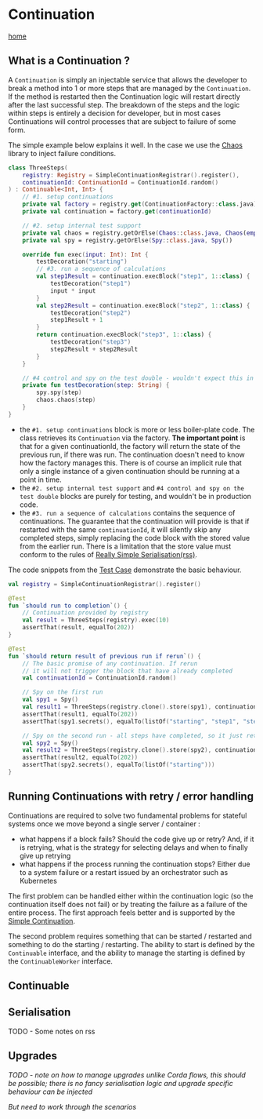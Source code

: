 # Continuation

[home](../README.md)

## What is a Continuation ?

A `Continuation` is simply an injectable service that allows the developer to break a method into 1 or more steps that
are managed by the `Continuation`. If the method is restarted then the Continuation logic will restart directly after
the last successful step. The breakdown of the steps and the logic within steps is entirely a decision for developer,
but in most cases Continuations will control processes that are subject to failure of some form.

The simple example below explains it well. In the case we use
the [Chaos](https://github.com/mycordaapp/commons/blob/master/docs/chaos.md) library to inject failure conditions.

```kotlin
class ThreeSteps(
    registry: Registry = SimpleContinuationRegistrar().register(),
    continuationId: ContinuationId = ContinuationId.random()
) : Continuable<Int, Int> {
    // #1. setup continuations
    private val factory = registry.get(ContinuationFactory::class.java)
    private val continuation = factory.get(continuationId)

    // #2. setup internal test support
    private val chaos = registry.getOrElse(Chaos::class.java, Chaos(emptyMap(), true))
    private val spy = registry.getOrElse(Spy::class.java, Spy())

    override fun exec(input: Int): Int {
        testDecoration("starting")
        // #3. run a sequence of calculations
        val step1Result = continuation.execBlock("step1", 1::class) {
            testDecoration("step1")
            input * input
        }
        val step2Result = continuation.execBlock("step2", 1::class) {
            testDecoration("step2")
            step1Result + 1
        }
        return continuation.execBlock("step3", 1::class) {
            testDecoration("step3")
            step2Result + step2Result
        }
    }

    // #4 control and spy on the test double - wouldn't expect this in real code
    private fun testDecoration(step: String) {
        spy.spy(step)
        chaos.chaos(step)
    }
}
```

* the `#1. setup continuations` block is more or less boiler-plate code. The class retrieves its `Continuation` via the
  factory. **The important point** is that for a given continuationId, the factory will return the state of the previous
  run, if there was run. The continuation doesn't need to know how the factory manages this. There is of course an
  implicit rule that only a single instance of a given continuation should be running at a point in time.
* the `#2. setup internal test support` and `#4 control and spy on the test double` blocks are purely for testing, and
  wouldn't be in production code.
* the `#3. run a sequence of calculations` contains the sequence of continuations. The guarantee that the continuation
  will provide is that if restarted with the same `continuationId`, it will silently skip any completed steps, simply
  replacing the code block with the stored value from the earlier run. There is a limitation that the store value must
  conform to the rules
  of [Really Simple Serialisation(rss)](https://github.com/mycordaapp/really-simple-serialisation#readme).

The code snippets from the [Test Case](../impl/src/test/kotlin/mycorda/app/continuations/ContinuationScenarios.kt)
demonstrate the basic behaviour.

```kotlin
val registry = SimpleContinuationRegistrar().register()

@Test
fun `should run to completion`() {
    // Continuation provided by registry
    val result = ThreeSteps(registry).exec(10)
    assertThat(result, equalTo(202))
}

@Test
fun `should return result of previous run if rerun`() {
    // The basic promise of any continuation. If rerun
    // it will not trigger the block that have already completed
    val continuationId = ContinuationId.random()

    // Spy on the first run
    val spy1 = Spy()
    val result1 = ThreeSteps(registry.clone().store(spy1), continuationId).exec(10)
    assertThat(result1, equalTo(202))
    assertThat(spy1.secrets(), equalTo(listOf("starting", "step1", "step2", "step3")))

    // Spy on the second run - all steps have completed, so it just returns the result of step3
    val spy2 = Spy()
    val result2 = ThreeSteps(registry.clone().store(spy2), continuationId).exec(10)
    assertThat(result2, equalTo(202))
    assertThat(spy2.secrets(), equalTo(listOf("starting")))
}

```

## Running Continuations with retry / error handling

Continuations are required to solve two fundamental problems for stateful systems once we move beyond a single server /
container :

* what happens if a block fails? Should the code give up or retry? And, if it is retrying, what is the strategy for
  selecting delays and when to finally give up retrying
* what happens if the process running the continuation stops? Either due to a system failure or a restart issued by an
  orchestrator such as Kubernetes

The first problem can be handled either within the continuation logic (so the continuation itself does not fail)
or by treating the failure as a failure of the entire process. The first approach feels better and is supported by
the [Simple Continuation](./simple-continuation.md).

The second problem requires something that can be started / restarted and something to do the starting / restarting. The
ability to start is defined by the `Continuable` interface, and the ability to manage the starting is defined by
the `ContinuableWorker` interface.

## Continuable

## Serialisation

TODO - Some notes on rss

## Upgrades

_TODO - note on how to manage upgrades unlike Corda flows, this should be possible; there is no fancy serialisation
logic and upgrade specific behaviour can be injected_

_But need to work through the scenarios_